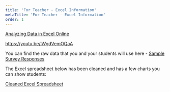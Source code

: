 ```yaml
---
title: 'For Teacher - Excel Information'
metaTitle: 'For Teacher - Excel Information'
order: 1
---
```


[Analyzing Data in Excel Online](https://youtu.be/lWgdVemOQaA)

https://youtu.be/lWgdVemOQaA

You can find the raw data that you and your students will use here - <a href="/unit-6/day-6/sample-survey-responses">Sample Survey Responses</a> 

The Excel spreadsheet below has been cleaned and has a few charts you can show students:

[Cleaned Excel Spreadsheet](Small_Sample_Data_for_Cleaning.xlsx)